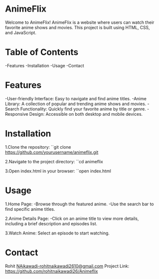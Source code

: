 # AnimeFlix
Welcome to AnimeFlix! AnimeFlix is a website where users can watch their favorite anime shows and movies. This project is built using HTML, CSS, and JavaScript.

# Table of Contents
-Features
-Installation
-Usage
-Contact

# Features
-User-friendly Interface: Easy to navigate and find anime titles.
-Anime Library: A collection of popular and trending anime shows and movies.
-Search Functionality: Quickly find your favorite anime by title or genre.
-Responsive Design: Accessible on both desktop and mobile devices.

# Installation
1.Clone the repository:
``git clone https://github.com/yourusername/animeflix.git

2.Navigate to the project directory:
``cd animeflix

3.Open index.html in your browser:
``open index.html

# Usage
1.Home Page:
-Browse through the featured anime.
-Use the search bar to find specific anime titles.

2.Anime Details Page:
-Click on an anime title to view more details, including a brief description and episodes list.

3.Watch Anime:
Select an episode to start watching.

# Contact
Rohit NAikawadi-rohitnaikawadi2610@gmail.com
Project Link: https://github.com/rohitnaikawadi26/Animeflix
